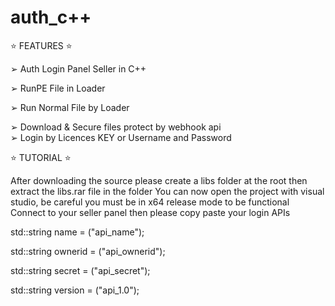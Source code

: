 # auth_c++ 


⭐️ FEATURES ⭐️

➢ Auth Login Panel Seller in C++

➢ RunPE File in Loader

➢ Run Normal File by Loader

➢ Download & Secure files protect by webhook api <br>
➢ Login by Licences KEY or Username and Password 




⭐️ TUTORIAL ⭐️

After downloading the source please create a libs folder at the root then extract the libs.rar file in the folder
You can now open the project with visual studio, be careful you must be in x64 release mode to be functional
Connect to your seller panel then please copy paste your login APIs



std::string name = ("api_name"); 

std::string ownerid = ("api_ownerid"); 

std::string secret = ("api_secret"); 

std::string version = ("api_1.0");


